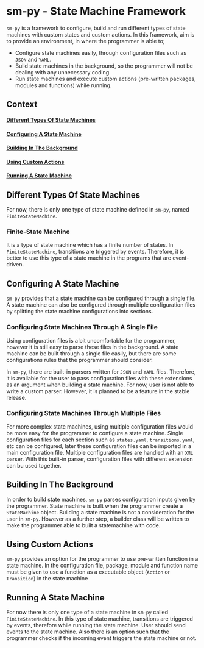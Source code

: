 # sm-py - State Machine Framework
`sm-py` is a framework to configure, build and run different types of state machines with custom states and custom actions. In this framework, aim is to provide an environment, in where the programmer is able to;

- Configure state machines easily, through configuration files such as `JSON` and `YAML`.
- Build state machines in the background, so the programmer will not be dealing with any unnecessary coding.
- Run state machines and execute custom actions (pre-written packages, modules and functions) while running.


## Context
  #### [Different Types Of State Machines](#different-types-of-state-machines-1)
  #### [Configuring A State Machine](#configuring-a-state-machine-1)
  #### [Building In The Background](#building-in-the-background-1)
  #### [Using Custom Actions](#using-custom-actions-1)
  #### [Running A State Machine](#running-a-state-machine-1)


## Different Types Of State Machines
For now, there is only one type of state machine defined in `sm-py`, named `FiniteStateMachine`.

### Finite-State Machine
It is a type of state machine which has a finite number of states. In `FiniteStateMachine`, transitions are triggered by events. Therefore, it is better to use this type of a state machine in the programs that are event-driven.


## Configuring A State Machine
`sm-py` provides that a state machine can be configured through a single file. A state machine can also be configured through multiple configuration files by splitting the state machine configurations into sections.

### Configuring State Machines Through A Single File
Using configuration files is a bit uncomfortable for the programmer, however it is still easy to parse these files in the background. A state machine can be built through a single file easily, but there are some configurations rules that the programmer should consider.

In `sm-py`, there are built-in parsers written for `JSON` and `YAML` files. Therefore, it is available for the user to pass configuration files with these extensions as an argument when building a state machine. For now, user is not able to write a custom parser. However, it is planned to be a feature in the stable release.

### Configuring State Machines Through Multiple Files
For more complex state machines, using multiple configuration files would be more easy for the programmer to configure a state machine. Single configuration files for each section such as `states.yaml`, `transitions.yaml`, etc can be configured, later these configuration files can be imported in a main configuration file. Multiple configuration files are handled with an `XML` parser. With this built-in parser, configuration files with different extension can bu used together.


## Building In The Background
In order to build state machines, `sm-py` parses configuration inputs given by the programmer. State machine is built when the programmer create a `StateMachine` object. Building a state machine is not a consideration for the user in `sm-py`. However as a further step, a builder class will be written to make the programmer able to built a statemachine with code.


## Using Custom Actions
`sm-py` provides an option for the programmer to use pre-written function in a state machine. In the configuration file, package, module and function name must be given to use a function as a executable object (`Action` or `Transition`) in the state machine


## Running A State Machine
For now there is only one type of a state machine in `sm-py` called `FiniteStateMachine`. In this type of state machine, transitions are triggered by events, therefore while running the state machine. User should send events to the state machine. Also there is an option such that the programmer checks if the incoming event triggers the state machine or not. 
